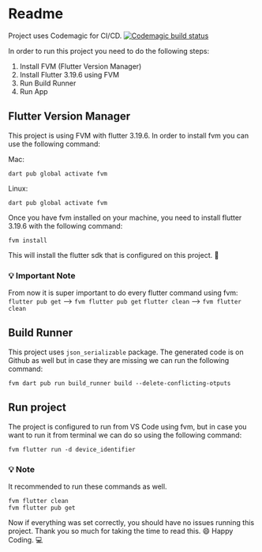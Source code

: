 # Readme

Project uses Codemagic for CI/CD.
[![Codemagic build status](https://api.codemagic.io/apps/6632b3daef215b03d3add9f7/6632b3daef215b03d3add9f6/status_badge.svg)](https://codemagic.io/apps/6632b3daef215b03d3add9f7/6632b3daef215b03d3add9f6/latest_build)

In order to run this project you need to do the following steps:

1. Install FVM (Flutter Version Manager)
2. Install Flutter 3.19.6 using FVM
3. Run Build Runner
4. Run App

## Flutter Version Manager

This project is using FVM with flutter 3.19.6.
In order to install fvm you can use the following command:

Mac:

```
dart pub global activate fvm
```

Linux:

```
dart pub global activate fvm
```

Once you have fvm installed on your machine, you need to install flutter 3.19.6 with the following command:

```
fvm install
```

This will install the flutter sdk that is configured on this project. :tada:

### :bulb: Important Note

From now it is super important to do every flutter command using fvm:
`flutter pub get` --> `fvm flutter pub get`
`flutter clean` --> `fvm flutter clean`

## Build Runner

This project uses `json_serializable` package. The generated code is on Github as well but in case they are missing we can run the following command:

```
fvm dart pub run build_runner build --delete-conflicting-otputs
```

## Run project

The project is configured to run from VS Code using fvm, but in case you want to run it from terminal we can do so using the following command:

```
fvm flutter run -d device_identifier
```

### :bulb: Note

It recommended to run these commands as well.

```
fvm flutter clean
fvm flutter pub get
```

Now if everything was set correctly, you should have no issues running this project.
Thank you so much for taking the time to read this. :smile: Happy Coding. :computer:
